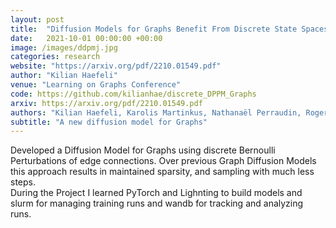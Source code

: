 ```yaml
---
layout: post
title:  "Diffusion Models for Graphs Benefit From Discrete State Spaces"
date:   2021-10-01 00:00:00 +00:00
image: /images/ddpmj.jpg
categories: research
website: "https://arxiv.org/pdf/2210.01549.pdf"
author: "Kilian Haefeli"
venue: "Learning on Graphs Conference"
code: https://github.com/kilianhae/discrete_DPPM_Graphs
arxiv: https://arxiv.org/pdf/2210.01549.pdf
authors: "Kilian Haefeli, Karolis Martinkus, Nathanaël Perraudin, Roger Wattenhofer"
subtitle: "A new diffusion model for Graphs"
---
```

Developed a Diffusion Model for Graphs using discrete Bernoulli Perturbations of edge connections.
Over previous Graph Diffusion Models this approach results in maintained sparsity, and sampling with much less steps. \
During the Project I learned PyTorch and Lighnting to build models and slurm for managing training runs and wandb for tracking and analyzing runs.
